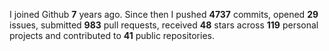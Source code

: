 
I joined Github **7** years ago. Since then I pushed **4737** commits, opened **29** issues, submitted **983** pull requests, received **48** stars across **119** personal projects and contributed to **41** public repositories.
